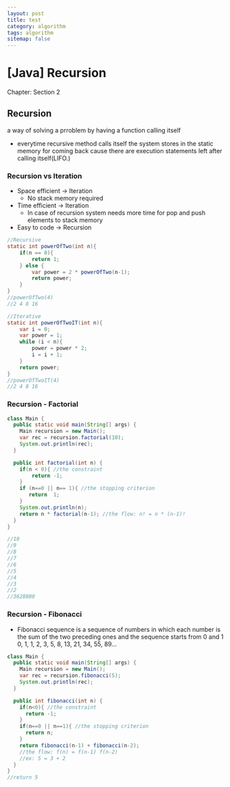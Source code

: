 ```yaml
---
layout: post
title: test
category: algorithm
tags: algorithm
sitemap: false
---
```

# [Java] Recursion

Chapter: Section 2

## Recursion

a way of solving a prroblem by having a function calling itself

- everytime recursive method calls itself the system stores in the static memory for coming back cause there are execution statements left after calling itself(LIFO.)

### Recursion vs Iteration

- Space efficient → Iteration
    - No stack memory required
- Time efficient → Iteration
    - In case of recursion system needs more time for pop and push elements to stack memory
- Easy to code → Recursion

```java
//Recursive
static int powerOfTwo(int n){
	if(n == 0){
		return 1;
	} else {
		var power = 2 * powerOfTwo(n-1);
		return power;
	}
}
//powerOfTwo(4)
//2 4 8 16
```

```java
//Iterative
static int powerOfTwoIT(int n){
	var i = 0;
	var power = 1;
	while (i < n){
		power = power * 2;
		i = i + 1;
	}
	return power;
}
//powerOfTwoIT(4)
//2 4 8 16
```

### Recursion - Factorial

```java
class Main {
  public static void main(String[] args) {
    Main recursion = new Main();
    var rec = recursion.factorial(10);
    System.out.println(rec);
  }

  public int factorial(int n) {
    if(n < 0){ //the constraint
        return -1;
    }
    if (n==0 || n== 1){ //the stopping criterion
       return  1;
    } 
    System.out.println(n);
    return n * factorial(n-1); //the flow: n! = n * (n-1)!
  }
}

//10
//9
//8
//7
//6
//5
//4
//3
//2
//3628800
```

### Recursion - Fibonacci

- Fibonacci sequence is a sequence of numbers in which each number is the sum of the two
preceding ones and the sequence starts from 0 and 1
0, 1, 1, 2, 3, 5, 8, 13, 21, 34, 55, 89…

```java
class Main {
  public static void main(String[] args) {
    Main recursion = new Main();
    var rec = recursion.fibonacci(5);
    System.out.println(rec);
  }

  public int fibonacci(int n) {
    if(n<0){ //the constraint
      return -1;
    }
    if(n==0 || n==1){ //the stopping criterion
      return n;
    }
    return fibonacci(n-1) + fibonacci(n-2);
	//the flow: f(n) = f(n-1) f(n-2)
	//ex: 5 = 3 + 2
  }
}
//return 5
```